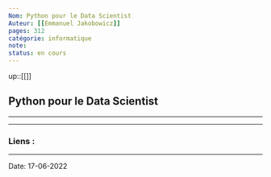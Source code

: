 ```yaml
---
Nom: Python pour le Data Scientist
Auteur: [[Emmanuel Jakobowicz]]
pages: 312
catégorie: informatique 
note:
status: en cours
---
```


up::[[]]

## Python pour le Data Scientist

---




---
### Liens :

---

Date: 17-06-2022